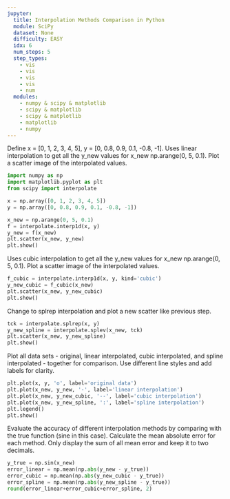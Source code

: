 ```yaml
---
jupyter:
  title: Interpolation Methods Comparison in Python
  module: SciPy
  dataset: None
  difficulty: EASY
  idx: 6
  num_steps: 5
  step_types:
    - vis
    - vis
    - vis
    - vis
    - num
  modules: 
    - numpy & scipy & matplotlib
    - scipy & matplotlib
    - scipy & matplotlib
    - matplotlib
    - numpy
---
```


Define x = [0, 1, 2, 3, 4, 5], y = [0, 0.8, 0.9, 0.1, -0.8, -1]. Uses linear interpolation to get all the y_new values for x_new np.arange(0, 5, 0.1). Plot a scatter image of the interpolated values.

```python
import numpy as np
import matplotlib.pyplot as plt
from scipy import interpolate

x = np.array([0, 1, 2, 3, 4, 5])
y = np.array([0, 0.8, 0.9, 0.1, -0.8, -1])

x_new = np.arange(0, 5, 0.1)
f = interpolate.interp1d(x, y)
y_new = f(x_new)
plt.scatter(x_new, y_new)
plt.show()
```

Uses cubic interpolation to get all the y_new values for x_new np.arange(0, 5, 0.1). Plot a scatter image of the interpolated values.

```python
f_cubic = interpolate.interp1d(x, y, kind='cubic')
y_new_cubic = f_cubic(x_new)
plt.scatter(x_new, y_new_cubic)
plt.show()
```

Change to splrep interpolation and plot a new scatter like previous step.

```python
tck = interpolate.splrep(x, y)
y_new_spline = interpolate.splev(x_new, tck)
plt.scatter(x_new, y_new_spline)
plt.show()
```

Plot all data sets - original, linear interpolated, cubic interpolated, and spline interpolated - together for comparison. Use different line styles and add labels for clarity.

```python
plt.plot(x, y, 'o', label='original data')
plt.plot(x_new, y_new, '-', label='linear interpolation')
plt.plot(x_new, y_new_cubic, '--', label='cubic interpolation')
plt.plot(x_new, y_new_spline, ':', label='spline interpolation')
plt.legend()
plt.show()
```

Evaluate the accuracy of different interpolation methods by comparing with the true function (sine in this case). Calculate the mean absolute error for each method. Only display the sum of all mean error and keep it to two decimals.

```python
y_true = np.sin(x_new)
error_linear = np.mean(np.abs(y_new - y_true))
error_cubic = np.mean(np.abs(y_new_cubic - y_true))
error_spline = np.mean(np.abs(y_new_spline - y_true))
round(error_linear+error_cubic+error_spline, 2)
```